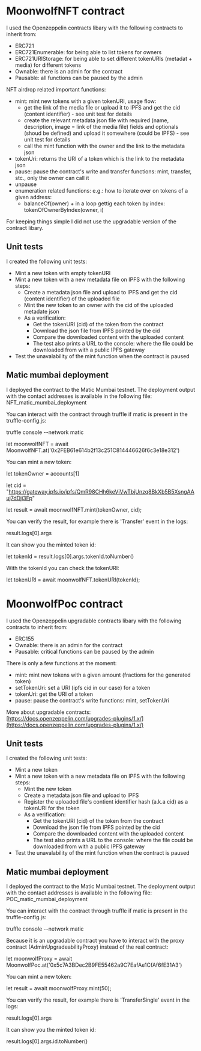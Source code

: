 # MoonwolfNFT contract

I used the Openzeppelin contracts libary with the following contracts to inherit from:
- ERC721
- ERC721Enumerable: for being able to list tokens for owners
- ERC721URIStorage: for being able to set different tokenURIs (metadat + media) for different tokens
- Ownable: there is an admin for the contract
- Pausable: all  functions can be paused by the admin

NFT airdrop related important functions:
- mint: mint new tokens with a given tokenURI, usage flow:
    - get the link of the media file or upload it to IPFS and get the cid (content identifier) - see unit test for details
    - create the relevant metadata json file with required (name, description, image = link of the media file) fields and optionals (shoud be defined) and upload it somewhere (could be IPFS) - see unit test for details
    - call the mint function with the owner and the link to the metadata json
- tokenUri: returns the URI of a token which is the link to the metadata json
- pause: pause the contract's write and transfer functions: mint, transfer, stc., only the owner can call it
- unpause
- enumeration related functions: e.g.: how to iterate over on tokens of a given address:
    - balanceOf(owner) + in a loop gettig each token by index: tokenOfOwnerByIndex(owner, i)

For keeping things simple I did not use the upgradable version of the contract libary.

## Unit tests

I created the following unit tests:
- Mint a new token with empty tokenURI
- Mint a new token with a new metadata file on IPFS with the following steps:
    - Create a metadata json file and upload to IPFS and get the cid (content identifier) of the uploaded file
    - Mint the new token to an owner with the cid of the uploaded metadate json
    - As a verification:
        - Get the tokenURI (cid) of the token from the contract
        - Download the json file from IPFS pointed by the cid
        - Compare the downloaded content with the uploaded content
        - The test also prints a URL to the console: where the file could be downloaded from with a public IPFS gateway
- Test the unavalability of the mint function when the contract is paused        

## Matic mumbai deployment

I deployed the contract to the Matic Mumbai testnet.
The deployment output with the contact addresses is available in the following file:
NFT_matic_mumbai_deployment

You can interact with the contract through truffle if matic is present in the truffle-config.js:

truffle console --network matic

let moonwolfNFT = await MoonwolfNFT.at('0x2FEB61e614b2f13c251C814446626f6c3e18e312')

You can mint a new token:

let tokenOwner = accounts[1]

let cid = "https://gateway.ipfs.io/ipfs/QmR98CHh6keViVwTbjUnzq8BkXb5B5XsngAAuj7dDjj3Fp"

let result = await moonwolfNFT.mint(tokenOwner, cid);

You can verify the result, for example there is 'Transfer' event in the logs:

result.logs[0].args

It can show you the minted token id:

let tokenId = result.logs[0].args.tokenId.toNumber()

With the tokenId you can check the tokenURI:

let tokenURI = await moonwolfNFT.tokenURI(tokenId);

# MoonwolfPoc contract

I used the Openzeppelin upgradable contracts libary with the following contracts to inherit from:
- ERC155
- Ownable: there is an admin for the contract
- Pausable: critical functions can be paused by the admin

There is only a few functions at the moment:
- mint: mint new tokens with a given amount (fractions for the generated token)
- setTokenUri: set a URI (ipfs cid in our case) for a token
- tokenUri: get the URI of a token
- pause: pause the contract's write functions: mint, setTokenUri

More about upgradable contracts:
[https://docs.openzeppelin.com/upgrades-plugins/1.x/](https://docs.openzeppelin.com/upgrades-plugins/1.x/)

## Unit tests

I created the following unit tests:
- Mint a new token
- Mint a new token with a new metadata file on IPFS with the following steps:
    - Mint the new token
    - Create a metadata json file and upload to IPFS
    - Register the uploaded file's contient identifier hash (a.k.a cid) as a tokenURI for the token
    - As a verification:
        - Get the tokenURI (cid) of the token from the contract
        - Download the json file from IPFS pointed by the cid
        - Compare the downloaded content with the uploaded content
        - The test also prints a URL to the console: where the file could be downloaded from with a public IPFS gateway
- Test the unavalability of the mint function when the contract is paused        

## Matic mumbai deployment

I deployed the contract to the Matic Mumbai testnet.
The deployment output with the contact addresses is available in the following file:
POC_matic_mumbai_deployment

You can interact with the contract through truffle if matic is present in the truffle-config.js:

truffle console --network matic

Because it is an upgradable contract you have to interact with the proxy contract (AdminUpgradeabilityProxy) instead of the real contract:

let moonwolfProxy = await MoonwolfPoc.at('0x5c7A3BDec2B9FE55462a9C7EafAe1CfAf6fE31A3')

You can mint a new token:

let result = await moonwolfProxy.mint(50);

You can verify the result, for example there is 'TransferSingle' event in the logs:

result.logs[0].args

It can show you the minted token id:

result.logs[0].args.id.toNumber()